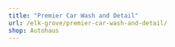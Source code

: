 ```yaml
---
title: "Premier Car Wash and Detail"
url: /elk-grove/premier-car-wash-and-detail/
shop: Autohaus
---
```

